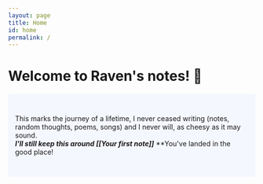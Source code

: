 ```yaml
---
layout: page
title: Home
id: home
permalink: /
---
```



# Welcome to Raven's notes! 🌱
 <p style="padding: 3em 1em; background: #f5f7ff; border-radius: 4px;">
  This marks the journey of a lifetime, I never ceased writing (notes, random thoughts, poems, songs) and I never will, as <span>cheesy</span> as it may sound.
  <!-- Take a look at <span style="font-weight: bold">[[Your first note]]</span> to get started on your exploration. -->
  <br>
  <span style="font-weight: bold; font-style: oblique;">I'll still keep this around [[Your first note]]</span>
**You've landed in the good place! 

<style>
  .wrapper {
    max-width: 46em;
  }
</style>
